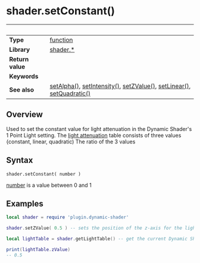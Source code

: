# shader.setConstant()

|                      | &nbsp; 
| -------------------- | ---------------------------------------------------------------
| __Type__             | [function](http://docs.coronalabs.com/api/type/Function.html)
| __Library__          | [shader.*](README.md)
| __Return value__     | 
| __Keywords__         | 
| __See also__         | [setAlpha()](setAlpha.markdown), [setIntensity()](setIntensity.markdown), [setZValue()](setZValue.markdown), [setLinear()](setLinear.markdown), [setQuadratic()](setQuadratic.markdown)


## Overview

Used to set the constant value for light attenuation in the Dynamic Shader's 1 Point Light setting.
The [light attenuation](https://developer.valvesoftware.com/wiki/Constant-Linear-Quadratic_Falloff) table consists of three values {constant, linear, quadratic)
The ratio of the 3 values


## Syntax

	shader.setConstant( number )

[number](https://docs.coronalabs.com/api/type/Number.html) is a value between 0 and 1

## Examples

``````lua
local shader = require 'plugin.dynamic-shader'

shader.setZValue( 0.5 ) -- sets the position of the z-axis for the light used by the Dynamic Shader

local lightTable = shader.getLightTable() -- get the current Dynamic Shader values

print(lightTable.zValue)
-- 0.5


``````
